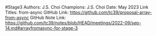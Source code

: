 #Stage3
Authors: J.S. Choi
Champions: J.S. Choi
Date: May 2023
Link Titles: from-async
GitHub Link: https://github.com/tc39/proposal-array-from-async
GitHub Note Link: https://github.com/tc39/notes/blob/HEAD/meetings/2022-09/sep-14.md#arrayfromasync-for-stage-3
